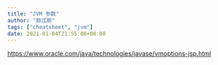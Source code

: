 ```yaml
---
title: "JVM 参数"
author: "颇忒脱"
tags: ["cheatsheet", "jvm"]
date: 2021-01-04T21:55:08+08:00
---
```


<!--more-->

https://www.oracle.com/java/technologies/javase/vmoptions-jsp.html


